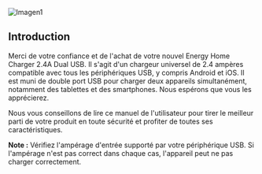 ![Imagen1](http://static.energysistem.com/images/manuals/44463/5a7304e6c5680.jpg)

## Introduction

Merci de votre confiance et de l'achat de votre nouvel Energy Home Charger 2.4A Dual USB. Il s'agit d'un chargeur universel de 2.4 ampères compatible avec tous les périphériques USB, y compris Android et iOS. Il est muni de double port USB pour charger deux appareils simultanément, notamment des tablettes et des smartphones. Nous espérons que vous les apprécierez.

Nous vous conseillons de lire ce manuel de l'utilisateur pour tirer le meilleur parti de votre produit en toute sécurité et profiter de toutes ses caractéristiques.

**Note :** Vérifiez l'ampérage d'entrée supporté par votre périphérique USB. Si l'ampérage n'est pas
correct dans chaque cas, l'appareil peut ne pas charger correctement.
